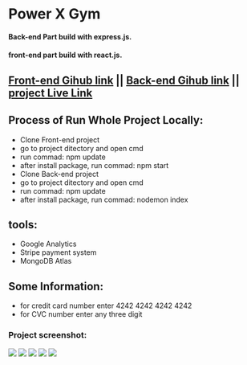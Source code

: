 # Power X Gym
#### Back-end Part build with express.js.
#### front-end part build with react.js.

## [Front-end Gihub link](https://github.com/bhNibir/power-x-gym-front-end) || [Back-end Gihub link](https://github.com/MdEstiakAhmed/power-x-gym-back-end) || [project Live Link](https://power-x-gym-84424.web.app/)

## Process of Run Whole Project Locally:
* Clone Front-end project
* go to project ditectory and open cmd
* run commad: npm update
* after install package, run commad: npm start
* Clone Back-end project
* go to project ditectory and open cmd
* run commad: npm update
* after install package, run commad: nodemon index

## tools:
* Google Analytics
* Stripe payment system
* MongoDB Atlas

## Some Information:
* for credit card number enter 4242 4242 4242 4242
* for CVC number enter any three digit

### Project screenshot:
![](https://i.ibb.co/6RMhssg/project.png)
![](https://i.ibb.co/JH2VXDJ/plan.png)
![](https://i.ibb.co/yyVJ7bt/user.png)
![](https://i.ibb.co/yPPgn8h/payment.png)
![](https://i.ibb.co/18Zjckw/purchase.png)
